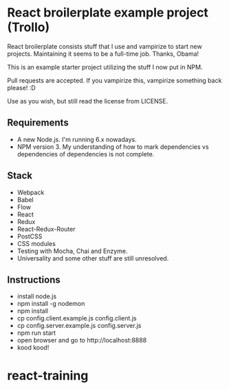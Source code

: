 React broilerplate example project (Trollo)
============================================

React broilerplate consists stuff that I use and vampirize to start new projects.
Maintaining it seems to be a full-time job. Thanks, Obama!

This is an example starter project utilizing the stuff I now put in NPM.

Pull requests are accepted. If you vampirize this, vampirize something back
please! :D

Use as you wish, but still read the license from LICENSE.

Requirements
-------------

- A new Node.js. I'm running 6.x nowadays.
- NPM version 3. My understanding of how to mark dependencies vs dependencies of dependencies is not complete.

Stack
------

- Webpack
- Babel
- Flow
- React
- Redux
- React-Redux-Router
- PostCSS
- CSS modules
- Testing with Mocha, Chai and Enzyme.
- Universality and some other stuff are still unresolved.

Instructions
-------------

- install node.js
- npm install -g nodemon
- npm install
- cp config.client.example.js config.client.js
- cp config.server.example.js config.server.js
- npm run start
- open browser and go to http://localhost:8888
- kood kood!
# react-training
